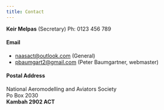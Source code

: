```yaml
---
title: Contact
---
```


**Keir Melpas** (Secretary) Ph: 0123 456 789

#### Email
- [naasact@outlook.com](mailto:naasact@outlook.com) (General)
- [pbaumgart2@gmail.com](mailto:pbaumgart2@gmail.com) (Peter Baumgartner, webmaster) 

#### Postal Address

National Aeromodelling and Aviators Society  
Po Box  2030  
**Kambah 2902 ACT**


                  


